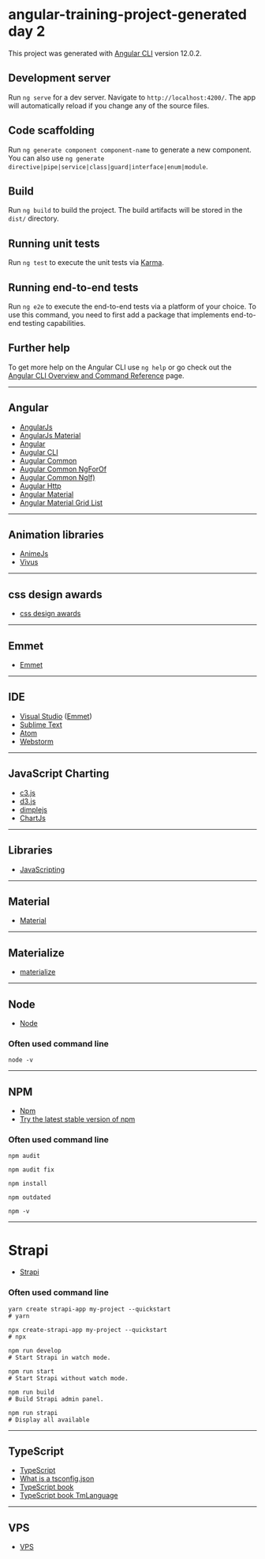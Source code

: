 # angular-training-project-generated day 2

This project was generated with [Angular CLI](https://github.com/angular/angular-cli) version 12.0.2.

## Development server

Run `ng serve` for a dev server. Navigate to `http://localhost:4200/`. The app will automatically reload if you change any of the source files.

## Code scaffolding

Run `ng generate component component-name` to generate a new component. You can also use `ng generate directive|pipe|service|class|guard|interface|enum|module`.

## Build

Run `ng build` to build the project. The build artifacts will be stored in the `dist/` directory.

## Running unit tests

Run `ng test` to execute the unit tests via [Karma](https://karma-runner.github.io).

## Running end-to-end tests

Run `ng e2e` to execute the end-to-end tests via a platform of your choice. To use this command, you need to first add a package that implements end-to-end testing capabilities.

## Further help

To get more help on the Angular CLI use `ng help` or go check out the [Angular CLI Overview and Command Reference](https://angular.io/cli) page.

---
## Angular
- [AngularJs](https://angularjs.org/)
- [AngularJs Material](https://material.angularjs.org/latest/)
- [Angular](https://angular.io/)
- [Augular CLI](https://angular.io/cli)
- [Augular Common](https://angular.io/api/common)
- [Augular Common NgForOf](https://angular.io/api/common/NgForOf)
- [Augular Common NgIf)](https://angular.io/api/common/NgIf)
- [Augular Http](ttps://angular.io/guide/http)
- [Angular Material](https://material.angular.io/)
- [Angular Material Grid List](https://material.angular.io/components/grid-list/overview)

---
## Animation libraries
- [AnimeJs](https://animejs.com/)
- [Vivus](https://maxwellito.github.io/vivus/)
---
## css design awards
- [css design awards](https://www.cssdesignawards.com/)
---
## Emmet
- [Emmet](https://docs.emmet.io/cheat-sheet/)
---
## IDE
- [Visual Studio](https://code.visualstudio.com/)
([Emmet](https://docs.emmet.io/cheat-sheet/)) 
- [Sublime Text](https://www.sublimetext.com/)
- [Atom](https://atom.io/)
- [Webstorm](https://www.jetbrains.com/fr-fr/webstorm/)

---
## JavaScript Charting 
- [c3.js](https://c3js.org/)
- [d3.js](https://d3js.org/)
- [dimplejs](http://dimplejs.org/)
- [ChartJs](https://www.chartjs.org/)

---
## Libraries
- [JavaScripting](https://www.javascripting.com/)
---

## Material
- [Material](https://material.io/components/image-lists)
---


## Materialize
- [materialize](https://materializecss.com/getting-started.html)
---
## Node
- [Node](https://nodejs.org/en/download/)
### Often used command line
```node -v```

---
## NPM 
- [Npm](https://www.npmjs.com/)
- [Try the latest stable version of npm](https://docs.npmjs.com/try-the-latest-stable-version-of-npm) 
### Often used command line
```
npm audit

npm audit fix

npm install

npm outdated

npm -v
```

---
# Strapi
- [Strapi](https://strapi.io/)
### Often used command line
```
yarn create strapi-app my-project --quickstart
# yarn

npx create-strapi-app my-project --quickstart
# npx

npm run develop
# Start Strapi in watch mode.
 
npm run start
# Start Strapi without watch mode.
 
npm run build
# Build Strapi admin panel.
 
npm run strapi
# Display all available
```
---
## TypeScript
- [TypeScript](https://www.typescriptlang.org/)
- [What is a tsconfig.json](https://www.typescriptlang.org/docs/handbook/tsconfig-json.html)
- [TypeScript book](https://github.com/basarat/typescript-book)
- [TypeScript book TmLanguage](https://github.com/microsoft/TypeScript-TmLanguage)
---
## VPS
- [VPS](https://www.hostinger.fr/vps-pas-cher)
